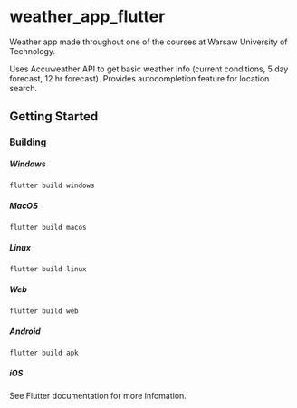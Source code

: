 # weather_app_flutter

Weather app made throughout one of the courses at Warsaw University of Technology.

Uses Accuweather API to get basic weather info (current conditions, 5 day forecast, 12 hr forecast). Provides autocompletion feature for location search.

## Getting Started

### Building
##### Windows
```shell
flutter build windows
```
##### MacOS
```shell
flutter build macos
```
##### Linux
```shell
flutter build linux
```
##### Web
```shell
flutter build web
```
##### Android
```shell
flutter build apk
```
##### iOS
See Flutter documentation for more infomation.
